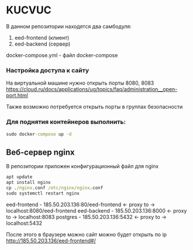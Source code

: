 # KUCVUC

В данном репозитории находятся два самбодуля:

1. eed-frontend (клиент)
2. eed-backend (сервер)

docker-compose.yml - файл docker-compose

### Настройка доступа к сайту 
На виртуальной машине нужно открыть порты 8080, 8083
https://cloud.ru/docs/applications/ug/topics/faq/administration__open-port.html

Также возможно потребуется открыть порты в группах безопасности

### Для поднятия контейнеров выполнить: 
```cmd
sudo docker-compose up -d
```


## Веб-сервер nginx 
В репозитории приложен конфигурационный файл для nginx 

```cmd
apt update
apt install nginx 
cp ./nginx.conf /etc/nginx/nginx.conf
sudo systemctl restart nginx
```

eed-frontend - 185.50.203.136:80/eed-frontend <- proxy to -> localhost:8080/eed-frontend
eed-backend - 185.50.203.136:8000 <- proxy to -> localhost:8083
postgres - 185.50.203.136:5432 <- proxy to -> localhost:5432

После этого в браузере можно сайт можно будет открыть по ip 
http://185.50.203.136/eed-frontend#/


